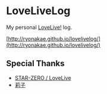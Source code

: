 # LoveLiveLog

My personal [LoveLive!](http://www.lovelive-anime.jp/) log.

[http://ryonakae.github.io/lovelivelog/](http://ryonakae.github.io/lovelivelog/)


## Special Thanks
* [STAR-ZERO / LoveLive](https://github.com/STAR-ZERO/LoveLive)
* [莉子](http://sanographix.github.io/gifanime/love-lab/)